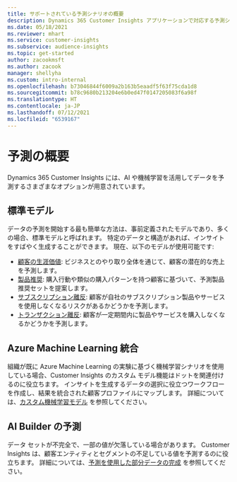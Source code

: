 ```yaml
---
title: サポートされている予測シナリオの概要
description: Dynamics 365 Customer Insights アプリケーションで対応する予測シナリオとオプション。
ms.date: 05/18/2021
ms.reviewer: mhart
ms.service: customer-insights
ms.subservice: audience-insights
ms.topic: get-started
author: zacookmsft
ms.author: zacook
manager: shellyha
ms.custom: intro-internal
ms.openlocfilehash: b73046844f6009a2b163b5eaadf5f63f75cda1d8
ms.sourcegitcommit: b78c9680b213204e6b0ed47f0147205083f6a98f
ms.translationtype: HT
ms.contentlocale: ja-JP
ms.lasthandoff: 07/12/2021
ms.locfileid: "6539167"
---
```

# <a name="predictions-overview"></a>予測の概要

Dynamics 365 Customer Insights には、AI や機械学習を活用してデータを予測するさまざまなオプションが用意されています。 

## <a name="out-of-box-models"></a>標準モデル

データの予測を開始する最も簡単な方法は、事前定義されたモデルであり、多くの場合、標準モデルと呼ばれます。 特定のデータと構造があれば、インサイトをすばやく生成することができます。 現在、以下のモデルが使用可能です: 
- [顧客の生涯価値](predict-customer-lifetime-value.md): ビジネスとのやり取り全体を通じて、顧客の潜在的な売上を予測します。 
- [製品推奨](predict-product-recommendation.md): 購入行動や類似の購入パターンを持つ顧客に基づいて、予測製品推奨セットを提案します。
- [サブスクリプション離反](predict-subscription-churn.md): 顧客が自社のサブスクリプション製品やサービスを使用しなくなるリスクがあるかどうかを予測します。
- [トランザクション離反](predict-transactional-churn.md): 顧客が一定期間内に製品やサービスを購入しなくなるかどうかを予測します。

## <a name="azure-machine-learning-integration"></a>Azure Machine Learning 統合

組織が既に Azure Machine Learning の実験に基づく機械学習シナリオを使用している場合、Customer Insights のカスタム モデル機能はドットを関連付けるのに役立ちます。 インサイトを生成するデータの選択に役立つワークフローを作成し、結果を統合された顧客プロファイルにマップします。 詳細については、[カスタム機械学習モデル](custom-models.md) を参照してください。

## <a name="ai-builder-prediction"></a>AI Builder の予測

データ セットが不完全で、一部の値が欠落している場合があります。 Customer Insights は、顧客エンティティとセグメントの不足している値を予測するのに役立ちます。 詳細については、[予測を使用した部分データの完成](predictions.md) を参照してください。
